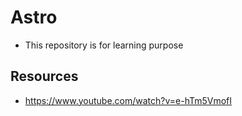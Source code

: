 # Astro

- This repository is for learning purpose

## Resources

- https://www.youtube.com/watch?v=e-hTm5VmofI
